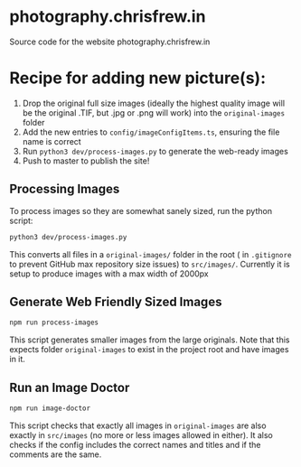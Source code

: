 # photography.chrisfrew.in

Source code for the website photography.chrisfrew.in

# Recipe for adding new picture(s):

1. Drop the original full size images (ideally the highest quality image will be the original .TIF, but .jpg or .png will work) into the `original-images` folder
2. Add the new entries to `config/imageConfigItems.ts`, ensuring the file name is correct
3. Run `python3 dev/process-images.py` to generate the web-ready images
4. Push to master to publish the site!

## Processing Images

To process images so they are somewhat sanely sized, run the python script:

```bash
python3 dev/process-images.py
```

This converts all files in a `original-images/` folder in the root ( in `.gitignore` to prevent GitHub max repository size issues) to `src/images/`. Currently it is setup to produce images with a max width of 2000px

## Generate Web Friendly Sized Images

```bash
npm run process-images
```

This script generates smaller images from the large originals. Note that this expects folder `original-images` to exist in the project root and have images in it.

## Run an Image Doctor

```bash
npm run image-doctor
```

This script checks that exactly all images in `original-images` are also exactly in `src/images` (no more or less images allowed in either). It also checks if the config includes the correct names and titles and if the comments are the same.
